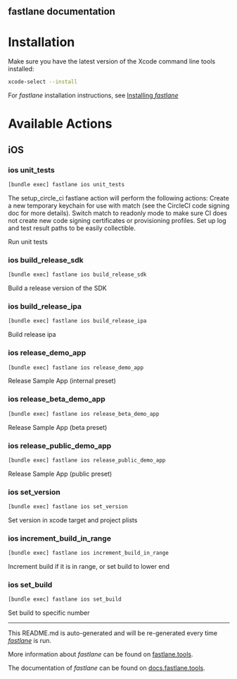 fastlane documentation
----

# Installation

Make sure you have the latest version of the Xcode command line tools installed:

```sh
xcode-select --install
```

For _fastlane_ installation instructions, see [Installing _fastlane_](https://docs.fastlane.tools/#installing-fastlane)

# Available Actions

## iOS

### ios unit_tests

```sh
[bundle exec] fastlane ios unit_tests
```

The setup_circle_ci fastlane action will perform the following actions:
  Create a new temporary keychain for use with match (see the CircleCI code signing doc for more details).
  Switch match to readonly mode to make sure CI does not create new code signing certificates or provisioning profiles.
  Set up log and test result paths to be easily collectible.

Run unit tests

### ios build_release_sdk

```sh
[bundle exec] fastlane ios build_release_sdk
```

Build a release version of the SDK

### ios build_release_ipa

```sh
[bundle exec] fastlane ios build_release_ipa
```

Build release ipa

### ios release_demo_app

```sh
[bundle exec] fastlane ios release_demo_app
```

Release Sample App (internal preset)

### ios release_beta_demo_app

```sh
[bundle exec] fastlane ios release_beta_demo_app
```

Release Sample App (beta preset)

### ios release_public_demo_app

```sh
[bundle exec] fastlane ios release_public_demo_app
```

Release Sample App (public preset)

### ios set_version

```sh
[bundle exec] fastlane ios set_version
```

Set version in xcode target and project plists

### ios increment_build_in_range

```sh
[bundle exec] fastlane ios increment_build_in_range
```

Increment build if it is in range, or set build to lower end

### ios set_build

```sh
[bundle exec] fastlane ios set_build
```

Set build to specific number

----

This README.md is auto-generated and will be re-generated every time [_fastlane_](https://fastlane.tools) is run.

More information about _fastlane_ can be found on [fastlane.tools](https://fastlane.tools).

The documentation of _fastlane_ can be found on [docs.fastlane.tools](https://docs.fastlane.tools).
